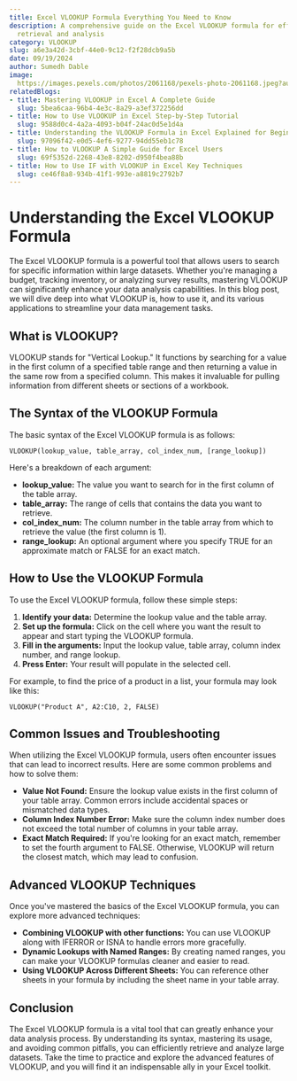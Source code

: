 ```yaml
---
title: Excel VLOOKUP Formula Everything You Need to Know
description: A comprehensive guide on the Excel VLOOKUP formula for effective data
  retrieval and analysis
category: VLOOKUP
slug: a6e3a42d-3cbf-44e0-9c12-f2f28dcb9a5b
date: 09/19/2024
author: Sumedh Dable
image: 
  https://images.pexels.com/photos/2061168/pexels-photo-2061168.jpeg?auto=compress&cs=tinysrgb&w=600
relatedBlogs:
- title: Mastering VLOOKUP in Excel A Complete Guide
  slug: 5bea6caa-96b4-4e3c-8a29-a3ef372256dd
- title: How to Use VLOOKUP in Excel Step-by-Step Tutorial
  slug: 9588d0c4-4a2a-4093-b04f-24ac0d5e1d4a
- title: Understanding the VLOOKUP Formula in Excel Explained for Beginners
  slug: 97096f42-e0d5-4ef6-9277-94dd55eb1c78
- title: How to VLOOKUP A Simple Guide for Excel Users
  slug: 69f5352d-2268-43e8-8202-d950f4bea88b
- title: How to Use IF with VLOOKUP in Excel Key Techniques
  slug: ce46f8a8-934b-41f1-993e-a8819c2792b7
---
```


# Understanding the Excel VLOOKUP Formula

The Excel VLOOKUP formula is a powerful tool that allows users to search for specific information within large datasets. Whether you're managing a budget, tracking inventory, or analyzing survey results, mastering VLOOKUP can significantly enhance your data analysis capabilities. In this blog post, we will dive deep into what VLOOKUP is, how to use it, and its various applications to streamline your data management tasks.

## What is VLOOKUP?

VLOOKUP stands for "Vertical Lookup." It functions by searching for a value in the first column of a specified table range and then returning a value in the same row from a specified column. This makes it invaluable for pulling information from different sheets or sections of a workbook.

## The Syntax of the VLOOKUP Formula

The basic syntax of the Excel VLOOKUP formula is as follows:

```excel
VLOOKUP(lookup_value, table_array, col_index_num, [range_lookup])
```

Here's a breakdown of each argument:

- **lookup_value:** The value you want to search for in the first column of the table array.
- **table_array:** The range of cells that contains the data you want to retrieve.
- **col_index_num:** The column number in the table array from which to retrieve the value (the first column is 1).
- **range_lookup:** An optional argument where you specify TRUE for an approximate match or FALSE for an exact match.

## How to Use the VLOOKUP Formula

To use the Excel VLOOKUP formula, follow these simple steps:

1. **Identify your data:** Determine the lookup value and the table array.
2. **Set up the formula:** Click on the cell where you want the result to appear and start typing the VLOOKUP formula.
3. **Fill in the arguments:** Input the lookup value, table array, column index number, and range lookup.
4. **Press Enter:** Your result will populate in the selected cell.

For example, to find the price of a product in a list, your formula may look like this:

```excel
VLOOKUP("Product A", A2:C10, 2, FALSE)
```

## Common Issues and Troubleshooting

When utilizing the Excel VLOOKUP formula, users often encounter issues that can lead to incorrect results. Here are some common problems and how to solve them:

- **Value Not Found:** Ensure the lookup value exists in the first column of your table array. Common errors include accidental spaces or mismatched data types.
- **Column Index Number Error:** Make sure the column index number does not exceed the total number of columns in your table array.
- **Exact Match Required:** If you're looking for an exact match, remember to set the fourth argument to FALSE. Otherwise, VLOOKUP will return the closest match, which may lead to confusion.

## Advanced VLOOKUP Techniques

Once you've mastered the basics of the Excel VLOOKUP formula, you can explore more advanced techniques:

- **Combining VLOOKUP with other functions:** You can use VLOOKUP along with IFERROR or ISNA to handle errors more gracefully.
- **Dynamic Lookups with Named Ranges:** By creating named ranges, you can make your VLOOKUP formulas cleaner and easier to read.
- **Using VLOOKUP Across Different Sheets:** You can reference other sheets in your formula by including the sheet name in your table array.

## Conclusion

The Excel VLOOKUP formula is a vital tool that can greatly enhance your data analysis process. By understanding its syntax, mastering its usage, and avoiding common pitfalls, you can efficiently retrieve and analyze large datasets. Take the time to practice and explore the advanced features of VLOOKUP, and you will find it an indispensable ally in your Excel toolkit.